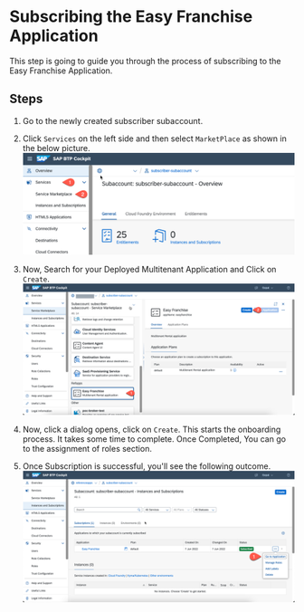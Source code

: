 # Subscribing the Easy Franchise Application 
This step is going to guide you through the process of subscribing to the Easy Franchise Application.

## Steps
1. Go to the newly created subscriber subaccount.
2. Click `Services` on the left side and then select `MarketPlace` as shown in the below picture.
   ![goto marketplace](./marketplace1.png)
3. Now, Search for your Deployed Multitenant Application and Click on `Create`.
   ![create subscription](./efsubscribe.png)

4. Now, click a dialog opens, click on `Create`. This starts the onboarding process. It takes some time to complete. Once Completed, You can go to the assignment of roles section.
5. Once Subscription is successful, you'll see the following outcome. 
   ![subscription successful](./gotoApplication.png)


